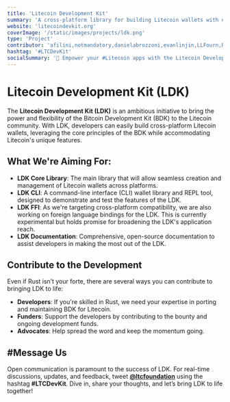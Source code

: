 ```yaml
---
title: 'Litecoin Development Kit'
summary: 'A cross-platform library for building Litecoin wallets with ease.'
website: 'litecoindevkit.org'
coverImage: '/static/images/projects/ldk.png'
type: 'Project'
contributor: 'afilini,notmandatory,danielabrozzoni,evanlinjin,LLFourn,RajarshiMaitra'
hashtag: '#LTCDevKit'
socialSummary: '💼 Empower your #Litecoin apps with the Litecoin Development Kit! Build cross-platform wallets effortlessly. Developers, funders, advocates – we need you! Shape the future with #LTCDevKit. Explore now: '
---
```


# Litecoin Development Kit (LDK)

The **Litecoin Development Kit (LDK)** is an ambitious initiative to bring the power and flexibility of the Bitcoin Development Kit (BDK) to the Litecoin community. With LDK, developers can easily build cross-platform Litecoin wallets, leveraging the core principles of the BDK while accommodating Litecoin's unique features.

## What We're Aiming For:

- **LDK Core Library**: The main library that will allow seamless creation and management of Litecoin wallets across platforms.
- **LDK CLI**: A command-line interface (CLI) wallet library and REPL tool, designed to demonstrate and test the features of the LDK.
- **LDK FFI**: As we're targeting cross-platform compatibility, we are also working on foreign language bindings for the LDK. This is currently experimental but holds promise for broadening the LDK's application reach.
- **LDK Documentation**: Comprehensive, open-source documentation to assist developers in making the most out of the LDK.


## Contribute to the Development

Even if Rust isn’t your forte, there are several ways you can contribute to bringing LDK to life:
- **Developers**: If you're skilled in Rust, we need your expertise in porting and maintaining BDK for Litecoin.
- **Funders**: Support the developers by contributing to the bounty and ongoing development funds.
- **Advocates**: Help spread the word and keep the momentum going.

## #Message Us

Open communication is paramount to the success of LDK. For real-time discussions, updates, and feedback, tweet **[@ltcfoundation](https://twitter.com/ltcfoundation)** using the hashtag **#LTCDevKit**. Dive in, share your thoughts, and let’s bring LDK to life together!